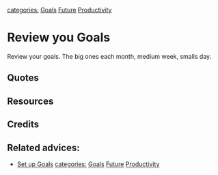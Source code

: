 [categories:](../categories/index.md) [Goals](../categories/Goals.md) [Future](../categories/Future.md) [Productivity](../categories/Productivity.md)
# Review you Goals

Review your goals. The big ones each month, medium week, smalls day.

## Quotes

## Resources

## Credits

## Related advices:

- [Set up Goals](../Set%20up%20Goals)
[categories:](../categories/index.md) [Goals](../categories/Goals.md) [Future](../categories/Future.md) [Productivity](../categories/Productivity.md)